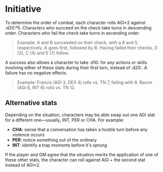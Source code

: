 # Initiative

To determine the order of combat, each character rolls AGI×2 against :d20:º5. Characters who succeed on the check take turns in descending order. Characters who fail the check take turns in ascending order.

> Example: A and B succeeded on their check, with a 6 and 5, respectively. A goes first, followed by B. Having failed their checks, D (3), C (4) and E (7) follow.

<!--@TODO: take 10 isn't a thing anymore-->

A success also allows a character to take :d10: for any actions or skills involving either of these stats during their first turn, instead of :d20:. A failure has no negative effects.

> Example: Francis (AGI 3, DEX 4) rolls vs. TN 7, failing with 8. Bacon (AGI 6, INT 6) rolls vs. TN 12.

## Alternative stats

Depending on the situation, characters may be able swap out one AGI stat for a different one—usually, INT, PER or CHA. For example:

- **CHA**: sense that a conversation has taken a hostile turn before any violence occurs
- **PER**: notice something out of the ordinary
- **INT**: identify a trap moments before it's sprung

If the player and GM agree that the situation merits the application of one of these other stats, the character can roll against AGI + the second stat instead of AGI×2.
